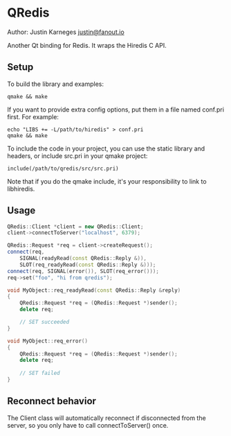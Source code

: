 QRedis
======

Author: Justin Karneges <justin@fanout.io>

Another Qt binding for Redis. It wraps the Hiredis C API.

Setup
-----

To build the library and examples:

    qmake && make

If you want to provide extra config options, put them in a file named conf.pri first. For example:

    echo "LIBS += -L/path/to/hiredis" > conf.pri
    qmake && make

To include the code in your project, you can use the static library and headers, or include src.pri in your qmake project:

    include(/path/to/qredis/src/src.pri)

Note that if you do the qmake include, it's your responsibility to link to libhiredis.

Usage
-----

```c++
QRedis::Client *client = new QRedis::Client;
client->connectToServer("localhost", 6379);

QRedis::Request *req = client->createRequest();
connect(req,
    SIGNAL(readyRead(const QRedis::Reply &)),
    SLOT(req_readyRead(const QRedis::Reply &)));
connect(req, SIGNAL(error()), SLOT(req_error()));
req->set("foo", "hi from qredis");

void MyObject::req_readyRead(const QRedis::Reply &reply)
{
    QRedis::Request *req = (QRedis::Request *)sender();
    delete req;

    // SET succeeded
}

void MyObject::req_error()
{
    QRedis::Request *req = (QRedis::Request *)sender();
    delete req;
    
    // SET failed
}
```

Reconnect behavior
------------------

The Client class will automatically reconnect if disconnected from the server, so you only have to call connectToServer() once.
